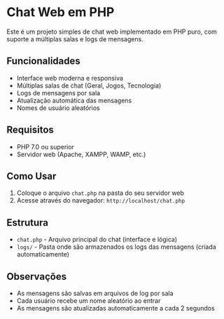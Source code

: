 # Chat Web em PHP

Este é um projeto simples de chat web implementado em PHP puro, com suporte a múltiplas salas e logs de mensagens.

## Funcionalidades

- Interface web moderna e responsiva
- Múltiplas salas de chat (Geral, Jogos, Tecnologia)
- Logs de mensagens por sala
- Atualização automática das mensagens
- Nomes de usuário aleatórios

## Requisitos

- PHP 7.0 ou superior
- Servidor web (Apache, XAMPP, WAMP, etc.)

## Como Usar

1. Coloque o arquivo `chat.php` na pasta do seu servidor web
2. Acesse através do navegador: `http://localhost/chat.php`

## Estrutura

- `chat.php` - Arquivo principal do chat (interface e lógica)
- `logs/` - Pasta onde são armazenados os logs das mensagens (criada automaticamente)

## Observações

- As mensagens são salvas em arquivos de log por sala
- Cada usuário recebe um nome aleatório ao entrar
- As mensagens são atualizadas automaticamente a cada 2 segundos 